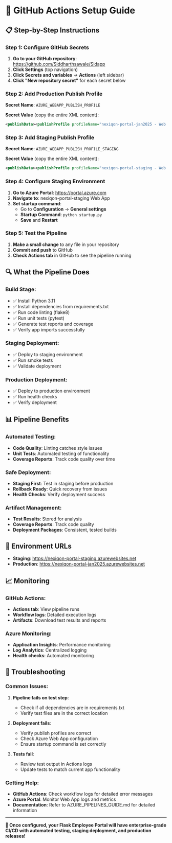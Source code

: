# 🚀 GitHub Actions Setup Guide

## **📋 Step-by-Step Instructions**

### **Step 1: Configure GitHub Secrets**

1. **Go to your GitHub repository**: https://github.com/Siddharthsawale/Sidapp
2. **Click Settings** (top navigation)
3. **Click Secrets and variables** → **Actions** (left sidebar)
4. **Click "New repository secret"** for each secret below

### **Step 2: Add Production Publish Profile**

**Secret Name**: `AZURE_WEBAPP_PUBLISH_PROFILE`

**Secret Value** (copy the entire XML content):
```xml
<publishData><publishProfile profileName="nexiqon-portal-jan2025 - Web Deploy" publishMethod="MSDeploy" publishUrl="nexiqon-portal-jan2025.scm.azurewebsites.net:443" msdeploySite="nexiqon-portal-jan2025" userName="$nexiqon-portal-jan2025" userPWD="e347er2fytEyFqN7TYQQcgqD06SRFbBtMHyx0qyMdgg5mDSqQ1dZ6TH1crPy" destinationAppUrl="http://nexiqon-portal-jan2025.azurewebsites.net" SQLServerDBConnectionString="" mySQLDBConnectionString="" hostingProviderForumLink="" controlPanelLink="https://portal.azure.com" webSystem="WebSites"><databases /></publishProfile><publishProfile profileName="nexiqon-portal-jan2025 - FTP" publishMethod="FTP" publishUrl="ftps://waws-prod-bay-241.ftp.azurewebsites.windows.net/site/wwwroot" ftpPassiveMode="True" userName="REDACTED" userPWD="REDACTED" destinationAppUrl="http://nexiqon-portal-jan2025.azurewebsites.net" SQLServerDBConnectionString="REDACTED" mySQLDBConnectionString="" hostingProviderForumLink="" controlPanelLink="https://portal.azure.com" webSystem="WebSites"><databases /></publishProfile><publishProfile profileName="nexiqon-portal-jan2025 - Zip Deploy" publishMethod="ZipDeploy" publishUrl="nexiqon-portal-jan2025.scm.azurewebsites.net:443" userName="$nexiqon-portal-jan2025" userPWD="e347er2fytEyFqN7TYQQcgqD06SRFbBtMHyx0qyMdgg5mDSqQ1dZ6TH1crPy" destinationAppUrl="http://nexiqon-portal-jan2025.azurewebsites.net" SQLServerDBConnectionString="" mySQLDBConnectionString="" hostingProviderForumLink="" controlPanelLink="https://portal.azure.com" webSystem="WebSites"><databases /></publishProfile></publishData>
```

### **Step 3: Add Staging Publish Profile**

**Secret Name**: `AZURE_WEBAPP_PUBLISH_PROFILE_STAGING`

**Secret Value** (copy the entire XML content):
```xml
<publishData><publishProfile profileName="nexiqon-portal-staging - Web Deploy" publishMethod="MSDeploy" publishUrl="nexiqon-portal-staging.scm.azurewebsites.net:443" msdeploySite="nexiqon-portal-staging" userName="REDACTED" userPWD="REDACTED" destinationAppUrl="http://nexiqon-portal-staging.azurewebsites.net" SQLServerDBConnectionString="REDACTED" mySQLDBConnectionString="" hostingProviderForumLink="" controlPanelLink="https://portal.azure.com" webSystem="WebSites"><databases /></publishProfile><publishProfile profileName="nexiqon-portal-staging - FTP" publishMethod="FTP" publishUrl="ftps://waws-prod-bay-241.ftp.azurewebsites.windows.net/site/wwwroot" ftpPassiveMode="True" userName="REDACTED" userPWD="REDACTED" destinationAppUrl="http://nexiqon-portal-staging.azurewebsites.net" SQLServerDBConnectionString="REDACTED" mySQLDBConnectionString="" hostingProviderForumLink="" controlPanelLink="https://portal.azure.com" webSystem="WebSites"><databases /></publishProfile><publishProfile profileName="nexiqon-portal-staging - Zip Deploy" publishMethod="ZipDeploy" publishUrl="nexiqon-portal-staging.scm.azurewebsites.net:443" userName="REDACTED" userPWD="REDACTED" destinationAppUrl="http://nexiqon-portal-staging.azurewebsites.net" SQLServerDBConnectionString="REDACTED" mySQLDBConnectionString="" hostingProviderForumLink="" controlPanelLink="https://portal.azure.com" webSystem="WebSites"><databases /></publishProfile></publishData>
```

### **Step 4: Configure Staging Environment**

1. **Go to Azure Portal**: https://portal.azure.com
2. **Navigate to**: nexiqon-portal-staging Web App
3. **Set startup command**:
   - Go to **Configuration** → **General settings**
   - **Startup Command**: `python startup.py`
   - **Save** and **Restart**

### **Step 5: Test the Pipeline**

1. **Make a small change** to any file in your repository
2. **Commit and push** to GitHub
3. **Check Actions tab** in GitHub to see the pipeline running

## **🔍 What the Pipeline Does**

### **Build Stage:**
- ✅ Install Python 3.11
- ✅ Install dependencies from requirements.txt
- ✅ Run code linting (flake8)
- ✅ Run unit tests (pytest)
- ✅ Generate test reports and coverage
- ✅ Verify app imports successfully

### **Staging Deployment:**
- ✅ Deploy to staging environment
- ✅ Run smoke tests
- ✅ Validate deployment

### **Production Deployment:**
- ✅ Deploy to production environment
- ✅ Run health checks
- ✅ Verify deployment

## **📊 Pipeline Benefits**

### **Automated Testing:**
- **Code Quality**: Linting catches style issues
- **Unit Tests**: Automated testing of functionality
- **Coverage Reports**: Track code quality over time

### **Safe Deployment:**
- **Staging First**: Test in staging before production
- **Rollback Ready**: Quick recovery from issues
- **Health Checks**: Verify deployment success

### **Artifact Management:**
- **Test Results**: Stored for analysis
- **Coverage Reports**: Track code quality
- **Deployment Packages**: Consistent, tested builds

## **🚀 Environment URLs**

- **Staging**: https://nexiqon-portal-staging.azurewebsites.net
- **Production**: https://nexiqon-portal-jan2025.azurewebsites.net

## **📈 Monitoring**

### **GitHub Actions:**
- **Actions tab**: View pipeline runs
- **Workflow logs**: Detailed execution logs
- **Artifacts**: Download test results and reports

### **Azure Monitoring:**
- **Application Insights**: Performance monitoring
- **Log Analytics**: Centralized logging
- **Health checks**: Automated monitoring

## **🔧 Troubleshooting**

### **Common Issues:**

1. **Pipeline fails on test step**:
   - Check if all dependencies are in requirements.txt
   - Verify test files are in the correct location

2. **Deployment fails**:
   - Verify publish profiles are correct
   - Check Azure Web App configuration
   - Ensure startup command is set correctly

3. **Tests fail**:
   - Review test output in Actions logs
   - Update tests to match current app functionality

### **Getting Help:**
- **GitHub Actions**: Check workflow logs for detailed error messages
- **Azure Portal**: Monitor Web App logs and metrics
- **Documentation**: Refer to AZURE_PIPELINES_GUIDE.md for detailed information

---

**🎉 Once configured, your Flask Employee Portal will have enterprise-grade CI/CD with automated testing, staging deployment, and production releases!** 